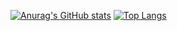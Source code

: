 

[![Anurag's GitHub stats](https://github-readme-stats.vercel.app/api?username=Haejeong079)](https://github.com/anuraghazra/github-readme-stats)
[![Top Langs](https://github-readme-stats.vercel.app/api/top-langs/?username=Haejeong079&langs_count=10&layout=compact&theme=dark)](https://github.com/Haejeong079)﻿
<!---
Haejeong079/Haejeong079 is a ✨ special ✨ repository because its `README.md` (this file) appears on your GitHub profile.
You can click the Preview link to take a look at your changes.
--->


